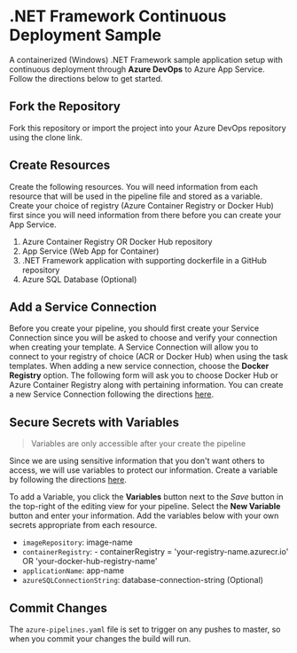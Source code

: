 # .NET Framework Continuous Deployment Sample
A containerized (Windows) .NET Framework sample application setup with continuous deployment through **Azure DevOps** to Azure App Service. Follow the directions below to get started.

## Fork the Repository
Fork this repository or import the project into your Azure DevOps repository using the clone link. 

## Create Resources
Create the following resources. You will need information from each resource that will be used in the pipeline file and stored as a variable. Create your choice of registry (Azure Container Registry or Docker Hub) first since you will need information from there before you can create your App Service.

1. Azure Container Registry OR Docker Hub repository
2. App Service (Web App for Container)
3. .NET Framework application with supporting dockerfile in a GitHub repository
4. Azure SQL Database (Optional)

## Add a Service Connection
Before you create your pipeline, you should first create your Service Connection since you will be asked to choose and verify your connection when creating your template. A Service Connection will allow you to connect to your registry of choice (ACR or Docker Hub) when using the task templates. When adding a new service connection, choose the **Docker Registry** option.  The following form will ask you to choose Docker Hub or Azure Container Registry along with pertaining information.  You can create a new Service Connection following the directions [here](https://docs.microsoft.com/en-us/azure/devops/pipelines/library/service-endpoints?view=azure-devops&tabs=yaml#create-new).  

 ## Secure Secrets with Variables
 > Variables are only accessible after your create the pipeline
 
Since we are using sensitive information that you don't want others to access, we will use variables to protect our information. Create a variable by following the directions [here](https://docs.microsoft.com/en-us/azure/devops/pipelines/process/variables?view=azure-devops&tabs=yaml%2Cbatch).  

To add a Variable, you click the **Variables** button next to the *Save* button in the top-right of the editing view for your pipeline.  Select the **New Variable** button and enter your information.  Add the variables below with your own secrets appropriate from each resource.

- `imageRepository`: image-name
- `containerRegistry`: - containerRegistry = 'your-registry-name.azurecr.io' OR 'your-docker-hub-registry-name'
- `applicationName`: app-name 
- `azureSQLConnectionString`: database-connection-string (Optional)
  
## Commit Changes
The `azure-pipelines.yaml` file is set to trigger on any pushes to master, so when you commit your changes the build will run.  

